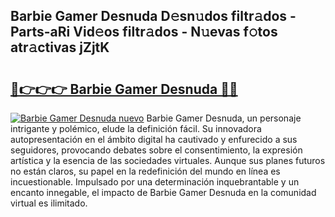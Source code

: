 ## Barbie Gamer Desnuda D𝚎sn𝚞dos filtr𝚊dos - Parts-aRi Vid𝚎os filtr𝚊dos - N𝚞evas f𝚘tos atr𝚊ctivas jZjtK

# <h2><a href="http://mb12oac.tromn.icu/?c=Barbie+Gamer+Desnuda">🔗👉👉👉 Barbie Gamer Desnuda 🔗🔗</a></h2>

[![Barbie Gamer Desnuda nuevo](https://i.imgur.com/pEAQMta.gif)](http://mb12oac.tromn.icu/?c=Barbie+Gamer+Desnuda)
Barbie Gamer Desnuda, un personaje intrigante y polémico, elude la definición fácil. Su innovadora autopresentación en el ámbito digital ha cautivado y enfurecido a sus seguidores, provocando debates sobre el consentimiento, la expresión artística y la esencia de las sociedades virtuales. Aunque sus planes futuros no están claros, su papel en la redefinición del mundo en línea es incuestionable. Impulsado por una determinación inquebrantable y un encanto innegable, el impacto de Barbie Gamer Desnuda en la comunidad virtual es ilimitado.
